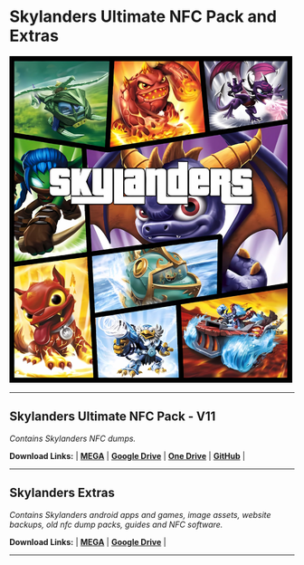# Skylanders Ultimate NFC Pack and Extras

<img src="https://raw.githubusercontent.com/skylandersNFC/Skylanders-Ultimate-NFC-Pack/main/Skylanders-Ultimate-NFC-Pack.jpg" width="500" height="577">

---------------------------------------------------

## Skylanders Ultimate NFC Pack - V11

_Contains Skylanders NFC dumps._

**Download Links:** | **[MEGA](https://mega.nz/folder/QHtwkISR#EP2Q3SKJmDXp6LcMuDo6FA)** | **[Google Drive](https://drive.google.com/drive/folders/1b10CxMGC995degLGPDquXy9we1ArdK4D)** | **[One Drive](https://1drv.ms/f/s!Aim4Cop7AXQxcQBiBJzZ9TELuGQ?e=GvyNrw)** | **[GitHub](https://github.com/skylandersNFC/Skylanders-Ultimate-NFC-Pack/tree/main/Dumps)** |

-----------------------------------------------------------

## Skylanders Extras

_Contains Skylanders android apps and games, image assets, website backups, old nfc dump packs, guides and NFC software._

**Download Links:** | **[MEGA](https://mega.nz/folder/VLMhTbgD#phjJxHhhb_cuZnK-uZMMVw)** | **[Google Drive](https://drive.google.com/drive/folders/1qYL4C1ujhFYP369UgOAyPdbdizlg_lBb)** |

---------------------------------------------------
